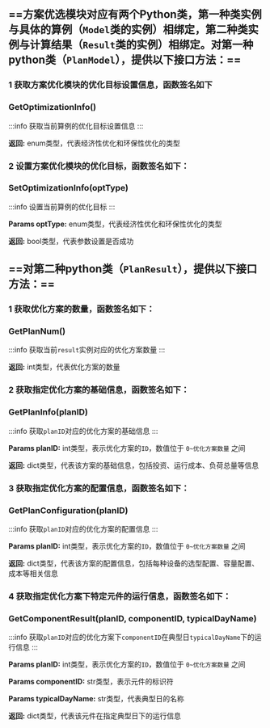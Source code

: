 
## ==方案优选模块对应有两个Python类，第一种类实例与具体的算例（`Model`类的实例）相绑定，第二种类实例与计算结果（`Result`类的实例）相绑定。对第一种python类（`PlanModel`），提供以下接口方法：==

### 1 获取方案优化模块的优化目标设置信息，函数签名如下
### GetOptimizationInfo()
:::info
获取当前算例的优化目标设置信息
:::

**返回:**  enum类型，代表经济性优化和环保性优化的类型


### 2 设置方案优化模块的优化目标，函数签名如下：
### SetOptimizationInfo(optType)
:::info
设置当前算例的优化目标
:::

**Params optType:**  enum类型，代表经济性优化和环保性优化的类型

**返回:**  bool类型，代表参数设置是否成功

## ==对第二种python类（`PlanResult`），提供以下接口方法：==

### 1 获取优化方案的数量，函数签名如下：
### GetPlanNum()
:::info
获取当前`result`实例对应的优化方案数量
:::

**返回:**  int类型，代表优化方案的数量

### 2 获取指定优化方案的基础信息，函数签名如下：
### GetPlanInfo(planID)
:::info
获取`planID`对应的优化方案的基础信息
:::

**Params planID:**  int类型，表示优化方案的`ID`，数值位于 `0~优化方案数量` 之间

**返回:**  dict类型，代表该方案的基础信息，包括投资、运行成本、负荷总量等信息

### 3 获取指定优化方案的配置信息，函数签名如下：
### GetPlanConfiguration(planID)
:::info
获取`planID`对应的优化方案的配置信息
:::

**Params planID:**  int类型，表示优化方案的`ID`，数值位于 `0~优化方案数量` 之间

**返回:**  dict类型，代表该方案的配置信息，包括每种设备的选型配置、容量配置、成本等相关信息

### 4 获取指定优化方案下特定元件的运行信息，函数签名如下：
### GetComponentResult(planID, componentID, typicalDayName)
:::info
获取`planID`对应的优化方案下`componentID`在典型日`typicalDayName`下的运行信息
:::

**Params planID:**  int类型，表示优化方案的`ID`，数值位于 `0~优化方案数量` 之间

**Params componentID:**  str类型，表示元件的标识符

**Params typicalDayName:**  str类型，代表典型日的名称

**返回:**  dict类型，代表该元件在指定典型日下的运行信息
